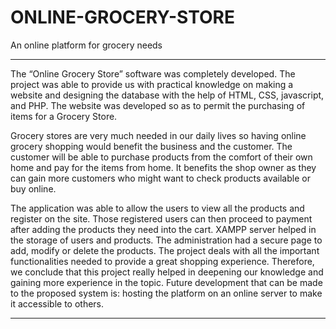 # ONLINE-GROCERY-STORE
An online platform for grocery needs

---
The “Online Grocery Store” software was completely developed. The project was able
to provide us with practical knowledge on making a website and designing the database
with the help of HTML, CSS, javascript, and PHP. The website was developed so as to
permit the purchasing of items for a Grocery Store.

Grocery stores are very much needed in our daily lives so having online grocery
shopping would benefit the business and the customer. The customer will be able to
purchase products from the comfort of their own home and pay for the items from
home. It benefits the shop owner as they can gain more customers who might want to
check products available or buy online.

The application was able to allow the users to view all the products and register on the
site. Those registered users can then proceed to payment after adding the products they
need into the cart. XAMPP server helped in the storage of users and products. The
administration had a secure page to add, modify or delete the products.
The project deals with all the important functionalities needed to provide a great
shopping experience. Therefore, we conclude that this project really helped in
deepening our knowledge and gaining more experience in the topic. Future
development that can be made to the proposed system is: hosting the platform on an
online server to make it accessible to others.

---
